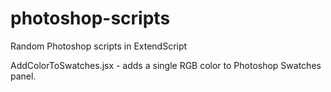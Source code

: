 photoshop-scripts
=================

Random Photoshop scripts in ExtendScript

AddColorToSwatches.jsx - adds a single RGB color to Photoshop Swatches panel.
